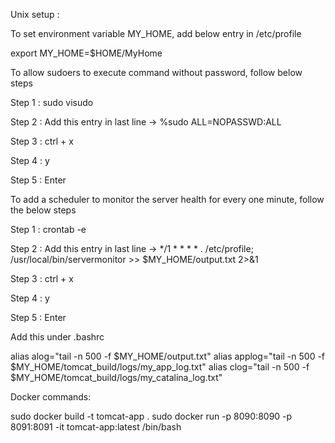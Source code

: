 Unix setup : 

To set environment variable MY_HOME, add below entry in /etc/profile

export MY_HOME=$HOME/MyHome



To allow sudoers to execute command without password, follow below steps

Step 1 : sudo visudo

Step 2 : Add this entry in last line -> %sudo   ALL=NOPASSWD:ALL

Step 3 : ctrl + x

Step 4 : y

Step 5 : Enter




To add a scheduler to monitor the server health for every one minute, follow the below steps

Step 1 : crontab -e

Step 2 : Add this entry in last line -> */1 * * * * . /etc/profile; /usr/local/bin/servermonitor >> $MY_HOME/output.txt 2>&1

Step 3 : ctrl + x

Step 4 : y

Step 5 : Enter


Add this under .bashrc

alias alog="tail -n 500 -f $MY_HOME/output.txt"
alias applog="tail  -n 500 -f $MY_HOME/tomcat_build/logs/my_app_log.txt"
alias clog="tail  -n 500 -f $MY_HOME/tomcat_build/logs/my_catalina_log.txt"


Docker commands:

sudo docker build -t tomcat-app .
sudo docker run -p 8090:8090 -p 8091:8091 -it tomcat-app:latest /bin/bash

